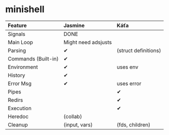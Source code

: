 # minishell

| Feature            | Jasmine             | Káťa               |
|:-------------------|:--------------------|:-------------------|
| Signals            |  DONE               |                    |
| Main Loop          | Might need adsjusts |                    |
| Parsing            | ✔                   |(struct definitions)|
| Commands (Built-in)| ✔                   |                    |
| Environment        | ✔                   | uses env           |
| History            | ✔                   |                    |
| Error Msg          | ✔                   | uses error         |
| Pipes              |                     | ✔                  |
| Redirs             |                     | ✔                  |
| Execution          |                     | ✔                  |
| Heredoc            | (collab)                                 |
| Cleanup            | (input, vars)       | (fds, children)    |

